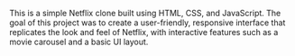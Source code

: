 This is a simple Netflix clone built using HTML, CSS, and JavaScript. The goal of this project was to create a user-friendly, responsive interface that replicates the look and feel of Netflix, with interactive features such as a movie carousel and a basic UI layout.
